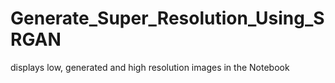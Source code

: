 # Generate_Super_Resolution_Using_SRGAN
displays low, generated and high resolution images in the Notebook
